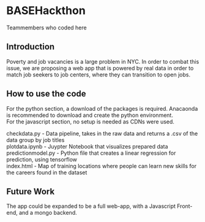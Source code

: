 # BASEHackthon

Teammembers who coded here

## Introduction

Poverty and job vacancies is a large problem in NYC. In order to combat this issue, we are proposing a web app that is powered by real data in order to match job seekers to job centers, where they can transition to open jobs. 

## How to use the code

For the python section, a download of the packages is required. Anacaonda is recommended to download and create the python environment.  
For the javascript section, no setup is needed as CDNs were used.   

checkdata.py - Data pipeline, takes in the raw data and returns a .csv of the data group by job titles  
plotdata.ipynb - Juypter Notebook that visualizes prepared data  
predictionmodel.py - Python file that creates a linear regression for prediction, using tensorflow  
index.html - Map of training locations where people can learn new skills for the careers found in the dataset  

## Future Work

The app could be expanded to be a full web-app, with a Javascript Front-end, and a mongo backend. 
